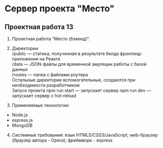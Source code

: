 # Сервер проекта "Место"

## Проектная работа 13

1. Проектная работа "Место (бэкенд)".

2. Директории</br>
/public — статика, полученная в результате билда фронтенд-приложения на Реакте</br>
/data — JSON-файлы для временной эмуляции работы с базой данных</br>
/routes — папка с файлами роутера</br>
Остальные директории вспомогательные, создаются при необходимости разработчиком</br>
Запуск проекта
npm run start — запускает сервер
npm run dev — запускает сервер с hot-reload

3. Применяемые технологии:
  - Node.js
  - express.js
  - MongoDB

4. Системные требования: язык HTML5/CSS3/JavaScript; web-браузер (браузер автора - Opera); фреймворк - express
